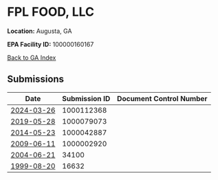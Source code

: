 # FPL FOOD, LLC

**Location:** Augusta, GA

**EPA Facility ID:** 100000160167

[Back to GA Index](../../index.md)

## Submissions

| Date | Submission ID | Document Control Number |
|------|--------------|-------------------------|
| [2024-03-26](submissions/1000112368.md) | 1000112368 |  |
| [2019-05-28](submissions/1000079073.md) | 1000079073 |  |
| [2014-05-23](submissions/1000042887.md) | 1000042887 |  |
| [2009-06-11](submissions/1000002920.md) | 1000002920 |  |
| [2004-06-21](submissions/34100.md) | 34100 |  |
| [1999-08-20](submissions/16632.md) | 16632 |  |
